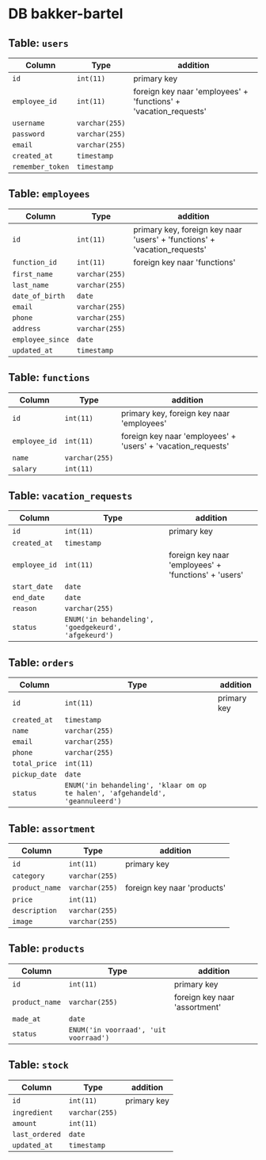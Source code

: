 # DB bakker-bartel

## Table: `users`
| Column | Type | addition |
| --- | --- | --- |
| `id` | `int(11)` | primary key |
| `employee_id` | `int(11)` | foreign key naar 'employees' + 'functions' + 'vacation_requests' |
| `username` | `varchar(255)` |
| `password` | `varchar(255)` |
| `email` | `varchar(255)` |
| `created_at` | `timestamp` |
| `remember_token` | `timestamp` |


## Table: `employees`
| Column | Type | addition |
| --- | --- | --- |
| `id` | `int(11)` | primary key, foreign key naar 'users' + 'functions' + 'vacation_requests' |
| `function_id` | `int(11)` | foreign key naar 'functions' |
| `first_name` | `varchar(255)` |
| `last_name` | `varchar(255)` |
| `date_of_birth` | `date` |
| `email` | `varchar(255)` |
| `phone` | `varchar(255)` |
| `address` | `varchar(255)` |
| `employee_since` | `date` |
| `updated_at` | `timestamp` |

## Table: `functions`
| Column | Type | addition |
| --- | --- | --- |
| `id` | `int(11)` | primary key, foreign key naar 'employees' |
| `employee_id` | `int(11)` | foreign key naar 'employees' + 'users' + 'vacation_requests' |
| `name` | `varchar(255)` |
| `salary` | `int(11)` |

## Table: `vacation_requests`
| Column | Type | addition |
| --- | --- | --- |
| `id` | `int(11)` | primary key |
| `created_at` | `timestamp` |
| `employee_id` | `int(11)` | foreign key naar 'employees' + 'functions' + 'users' |
| `start_date` | `date` |
| `end_date` | `date` |
| `reason` | `varchar(255)` |
| `status` | `ENUM('in behandeling', 'goedgekeurd', 'afgekeurd')` |

## Table: `orders`
| Column | Type | addition |
| --- | --- | --- |
| `id` | `int(11)` | primary key |
| `created_at` | `timestamp` |
| `name` | `varchar(255)` |
| `email` | `varchar(255)` |
| `phone` | `varchar(255)` |
| `total_price` | `int(11)` |
| `pickup_date` | `date` |
| `status` | `ENUM('in behandeling', 'klaar om op te halen', 'afgehandeld', 'geannuleerd')` |

## Table: `assortment`
| Column | Type | addition |
| --- | --- | --- |
| `id` | `int(11)` | primary key |
| `category` | `varchar(255)` |
| `product_name` | `varchar(255)` | foreign key naar 'products' |
| `price` | `int(11)` |
| `description` | `varchar(255)` |
| `image` | `varchar(255)` |

## Table: `products`
| Column | Type | addition |
| --- | --- | --- |
| `id` | `int(11)` | primary key |
| `product_name` | `varchar(255)` | foreign key naar 'assortment' |
| `made_at` | `date` |
| `status` | `ENUM('in voorraad', 'uit voorraad')` |

## Table: `stock`
| Column | Type | addition |
| --- | --- | --- |
| `id` | `int(11)` | primary key |
| `ingredient` | `varchar(255)` |
| `amount` | `int(11)` |
| `last_ordered` | `date` |
| `updated_at` | `timestamp` |


